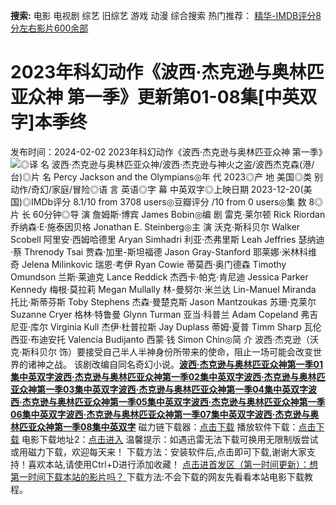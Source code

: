 **搜索:** 电影 电视剧 综艺 旧综艺 游戏 动漫 综合搜索 热门推荐： [精华-IMDB评分8分左右影片600余部](https://www.dytt8.com/html/gndy/jddy/20160320/50510.html)
# 2023年科幻动作《波西·杰克逊与奥林匹亚众神 第一季》更新第01-08集[中英双字]本季终
发布时间：2024-02-02 
2023年科幻动作《波西·杰克逊与奥林匹亚众神 第一季》![](https://img9.doubanio.com/view/photo/l_ratio_poster/public/p2901440572.jpg)◎译 名 波西·杰克逊与奥林匹亚众神/波西·杰克逊与神火之盗/波西杰克森(港/台)◎片 名 Percy Jackson and the Olympians◎年 代 2023◎产 地 美国◎类 别 动作/奇幻/家庭/冒险◎语 言 英语◎字 幕 中英双字◎上映日期 2023-12-20(美国)◎IMDb评分 8.1/10 from 3708 users◎豆瓣评分 /10 from 0 users◎集 数 8◎片 长 60分钟◎导 演 詹姆斯·博宾 James Bobin◎编 剧 雷克·莱尔顿 Rick Riordan 乔纳森·E·施泰因贝格 Jonathan E. Steinberg◎主 演 沃克·斯科贝尔 Walker Scobell 阿里安·西姆哈德里 Aryan Simhadri 利亚·杰弗里斯 Leah Jeffries 瑟纳迪·蔡 Threnody Tsai 贾森·加里-斯坦福德 Jason Gray-Stanford 耶莱娜·米林科维奇 Jelena Milinkovic 瑞恩·考伊 Ryan Cowie 蒂莫西·奥门德森 Timothy Omundson 兰斯·莱迪克 Lance Reddick 杰西卡·帕克·肯尼迪 Jessica Parker Kennedy 梅根·莫拉莉 Megan Mullally 林-曼努尔·米兰达 Lin-Manuel Miranda 托比·斯蒂芬斯 Toby Stephens 杰森·曼楚克斯 Jason Mantzoukas 苏珊·克莱尔 Suzanne Cryer 格林·特鲁曼 Glynn Turman 亚当·科普兰 Adam Copeland 弗吉尼亚·库尔 Virginia Kull 杰伊·杜普拉斯 Jay Duplass 蒂姆·夏普 Timm Sharp 瓦伦西亚·布迪安托 Valencia Budijanto 西蒙·钱 Simon Chin◎简 介 波西·杰克逊（沃克·斯科贝尔 饰）要接受自己半人半神身份所带来的使命，阻止一场可能会改变世界的诸神之战。 该剧改编自同名奇幻小说。[**波西·杰克逊与奥林匹亚众神第一季01集中英双字**](magnet:?xt=urn:btih:865dfc2f1d98828825765f654f38431ad3d6b417&dn=%e9%98%b3%e5%85%89%e7%94%b5%e5%bd%b1dygod.org.%e6%b3%a2%e8%a5%bf%c2%b7%e6%9d%b0%e5%85%8b%e9%80%8a%e4%b8%8e%e5%a5%a5%e6%9e%97%e5%8c%b9%e4%ba%9a%e4%bc%97%e7%a5%9e%e7%ac%ac%e4%b8%80%e5%ad%a301%e9%9b%86%e4%b8%ad%e8%8b%b1%e5%8f%8c%e5%ad%97.mkv&tr=udp%3a%2f%2ftracker.opentrackr.org%3a1337%2fannounce&tr=udp%3a%2f%2fexodus.desync.com%3a6969%2fannounce)[**波西·杰克逊与奥林匹亚众神第一季02集中英双字**](magnet:?xt=urn:btih:071bf122caafffe7a6afe1ca57a41ba97a6e1d72&dn=%e9%98%b3%e5%85%89%e7%94%b5%e5%bd%b1dygod.org.%e6%b3%a2%e8%a5%bf%c2%b7%e6%9d%b0%e5%85%8b%e9%80%8a%e4%b8%8e%e5%a5%a5%e6%9e%97%e5%8c%b9%e4%ba%9a%e4%bc%97%e7%a5%9e%e7%ac%ac%e4%b8%80%e5%ad%a302%e9%9b%86%e4%b8%ad%e8%8b%b1%e5%8f%8c%e5%ad%97.mkv&tr=udp%3a%2f%2ftracker.opentrackr.org%3a1337%2fannounce&tr=udp%3a%2f%2fexodus.desync.com%3a6969%2fannounce)[**波西·杰克逊与奥林匹亚众神第一季03集中英双字**](magnet:?xt=urn:btih:43e0a6dcd1fe08baa258eeedb6a7f011013055ab&dn=%e9%98%b3%e5%85%89%e7%94%b5%e5%bd%b1dygod.org.%e6%b3%a2%e8%a5%bf%c2%b7%e6%9d%b0%e5%85%8b%e9%80%8a%e4%b8%8e%e5%a5%a5%e6%9e%97%e5%8c%b9%e4%ba%9a%e4%bc%97%e7%a5%9e%e7%ac%ac%e4%b8%80%e5%ad%a303%e9%9b%86%e4%b8%ad%e8%8b%b1%e5%8f%8c%e5%ad%97.mkv&tr=udp%3a%2f%2ftracker.opentrackr.org%3a1337%2fannounce&tr=udp%3a%2f%2fexodus.desync.com%3a6969%2fannounce)[**波西·杰克逊与奥林匹亚众神第一季04集中英双字**](magnet:?xt=urn:btih:2adce4b73527ba2d2dc6772ecb2f92339af6798b&dn=%e9%98%b3%e5%85%89%e7%94%b5%e5%bd%b1dygod.org.%e6%b3%a2%e8%a5%bf%c2%b7%e6%9d%b0%e5%85%8b%e9%80%8a%e4%b8%8e%e5%a5%a5%e6%9e%97%e5%8c%b9%e4%ba%9a%e4%bc%97%e7%a5%9e%e7%ac%ac%e4%b8%80%e5%ad%a304%e9%9b%86%e4%b8%ad%e8%8b%b1%e5%8f%8c%e5%ad%97.mkv&tr=udp%3a%2f%2ftracker.opentrackr.org%3a1337%2fannounce&tr=udp%3a%2f%2fexodus.desync.com%3a6969%2fannounce)[**波西·杰克逊与奥林匹亚众神第一季05集中英双字**](magnet:?xt=urn:btih:d493631c85f5392d0ec90436122d6c0fde0f9aae&dn=%e9%98%b3%e5%85%89%e7%94%b5%e5%bd%b1dygod.org.%e6%b3%a2%e8%a5%bf%c2%b7%e6%9d%b0%e5%85%8b%e9%80%8a%e4%b8%8e%e5%a5%a5%e6%9e%97%e5%8c%b9%e4%ba%9a%e4%bc%97%e7%a5%9e%e7%ac%ac%e4%b8%80%e5%ad%a305%e9%9b%86%e4%b8%ad%e8%8b%b1%e5%8f%8c%e5%ad%97.mkv&tr=udp%3a%2f%2ftracker.opentrackr.org%3a1337%2fannounce&tr=udp%3a%2f%2fexodus.desync.com%3a6969%2fannounce)[**波西·杰克逊与奥林匹亚众神第一季06集中英双字**](magnet:?xt=urn:btih:62c8cabe1cbb7a7a84281987b18d4ea1176c5f23&dn=%e9%98%b3%e5%85%89%e7%94%b5%e5%bd%b1dygod.org.%e6%b3%a2%e8%a5%bf%c2%b7%e6%9d%b0%e5%85%8b%e9%80%8a%e4%b8%8e%e5%a5%a5%e6%9e%97%e5%8c%b9%e4%ba%9a%e4%bc%97%e7%a5%9e%e7%ac%ac%e4%b8%80%e5%ad%a306%e9%9b%86%e4%b8%ad%e8%8b%b1%e5%8f%8c%e5%ad%97.mkv&tr=udp%3a%2f%2ftracker.opentrackr.org%3a1337%2fannounce&tr=udp%3a%2f%2fexodus.desync.com%3a6969%2fannounce)[**波西·杰克逊与奥林匹亚众神第一季07集中英双字**](magnet:?xt=urn:btih:2d41060561355064e90973163ed69d0e8d82338f&dn=%e9%98%b3%e5%85%89%e7%94%b5%e5%bd%b1dygod.org.%e6%b3%a2%e8%a5%bf%c2%b7%e6%9d%b0%e5%85%8b%e9%80%8a%e4%b8%8e%e5%a5%a5%e6%9e%97%e5%8c%b9%e4%ba%9a%e4%bc%97%e7%a5%9e%e7%ac%ac%e4%b8%80%e5%ad%a307%e9%9b%86%e4%b8%ad%e8%8b%b1%e5%8f%8c%e5%ad%97.mkv&tr=udp%3a%2f%2ftracker.opentrackr.org%3a1337%2fannounce&tr=udp%3a%2f%2fexodus.desync.com%3a6969%2fannounce)[**波西·杰克逊与奥林匹亚众神第一季08集中英双字**](magnet:?xt=urn:btih:73218634da14300f2ae610a0208a29232f7c8078&dn=%e9%98%b3%e5%85%89%e7%94%b5%e5%bd%b1dygod.org.%e6%b3%a2%e8%a5%bf%c2%b7%e6%9d%b0%e5%85%8b%e9%80%8a%e4%b8%8e%e5%a5%a5%e6%9e%97%e5%8c%b9%e4%ba%9a%e4%bc%97%e7%a5%9e%e7%ac%ac%e4%b8%80%e5%ad%a308%e9%9b%86%e4%b8%ad%e8%8b%b1%e5%8f%8c%e5%ad%97.mkv&tr=udp%3a%2f%2ftracker.opentrackr.org%3a1337%2fannounce&tr=udp%3a%2f%2fexodus.desync.com%3a6969%2fannounce) 磁力链下载器：[点击下载](https://dygod.org/js/bt.htm "qBittorrent") 播放软件下载：[点击下载](https://dygod.org/js/player.htm "PotPlayer") 电影下载地址2：[点击进入](https://dygod.org/ "阳光电影") 温馨提示：如遇迅雷无法下载可换用无限制版尝试或用磁力下载，欢迎每天来！  下载方法：安装软件后,点击即可下载,谢谢大家支持！喜欢本站,请使用Ctrl+D进行添加收藏！ [点击进首发区（第一时间更新）：想第一时间下载本站的影片吗？ ](https://www.ygdy8.net/)下载方法:不会下载的网友先看看本站电影下载教程。